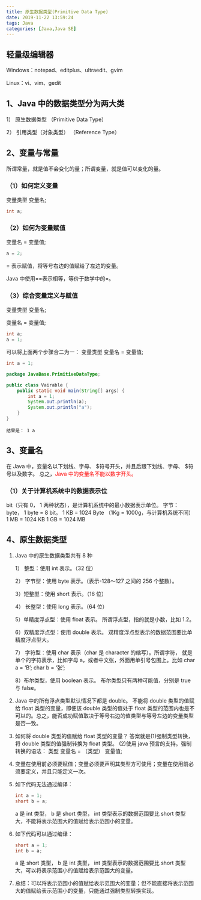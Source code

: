 ```yaml
---
title: 原生数据类型(Primitive Data Type)
date: 2019-11-22 13:59:24
tags: Java
categories: [Java,Java SE]
---
```


## 轻量级编辑器

Windows：notepad、editplus、ultraedit、gvim

Linux：vi、vim、gedit

## 1、Java 中的数据类型分为两大类

1） 原生数据类型 （Primitive Data Type）

2） 引用类型（对象类型） （Reference Type）

## 2、变量与常量

所谓常量，就是值不会变化的量；所谓变量，就是值可以变化的量。

### （1）如何定义变量

变量类型 变量名;

```java
int a;
```

### （2）如何为变量赋值

变量名 = 变量值;

```java
a = 2;
```

= 表示赋值，将等号右边的值赋给了左边的变量。

Java 中使用==表示相等，等价于数学中的=。

### （3）综合变量定义与赋值

变量类型 变量名;

变量名 = 变量值;

```java
int a;
a = 1;
```

可以将上面两个步骤合二为一：
变量类型 变量名 = 变量值;

```java
int a = 1;
```

```java
package JavaBase.PrimitiveDataType;

public class Vairable {
    public static void main(String[] args) {
        int a = 1;
        System.out.println(a);
        System.out.println("a");
    }
}

```

`结果是：
1
a`

## 3、变量名

在 Java 中，变量名以下划线、字母、 $符号开头，并且后跟下划线、字母、 $符号以及数字。 总之，<font color=red>Java 中的变量名不能以数字开头。</font>

### （1）关于计算机系统中的数据表示位

bit（只有 0， 1 两种状态），是计算机系统中的最小数据表示单位。
字节： byte， 1 byte = 8 bit。
1 KB = 1024 Byte （1Kg = 1000g，与计算机系统不同）
1 MB = 1024 KB
1 GB = 1024 MB

## 4、原生数据类型

1. Java 中的原生数据类型共有 8 种

    1） 整型：使用 int 表示。（32 位）

    2） 字节型：使用 byte 表示。（表示-128～127 之间的 256 个整数）。

    3）短整型：使用 short 表示。（16 位）

    4） 长整型：使用 long 表示。（64 位）

    5）单精度浮点型：使用 float 表示。 所谓浮点型，指的就是小数，比如 1.2。

    6）双精度浮点型：使用 double 表示。 双精度浮点型表示的数据范围要比单精度浮点型大。

    7） 字符型：使用 char 表示（char 是 character 的缩写）。所谓字符， 就是单个的字符表示，比如字母 a，或者中文张，外面用单引号包围上。比如 char a = ‘B’; char b = ‘张’;

    8）布尔类型，使用 boolean 表示。 布尔类型只有两种可能值，分别是 true 与 false。

2. Java 中的所有浮点类型默认情况下都是 double。 不能将 double 类型的值赋给 float 类型的变量，即便该 double 类型的值处于 float 类型的范围内也是不可以的。总之，能否成功赋值取决于等号右边的值类型与等号左边的变量类型是否一致。

3. 如何将 double 类型的值赋给 float 类型的变量？ 答案就是(1)强制类型转换，将 double 类型的值强制转换为 float 类型。 (2)使用 java 预言的支持。强制转换的语法： 类型 变量名 = （类型） 变量值;

4. 变量在使用前必须要赋值；变量必须要声明其类型方可使用；变量在使用前必须要定义，并且只能定义一次。

5. 如下代码无法通过编译：

    ```java
    int a = 1;
    short b = a;
    ```

    a 是 int 类型， b 是 short 类型， int 类型表示的数据范围要比 short 类型大，不能将表示范围大的值赋给表示范围小的变量。

6. 如下代码可以通过编译：

    ```java
    short a = 1;
    int b = a;
    ```

    a 是 short 类型， b 是 int 类型， int 类型表示的数据范围要比 short 类型大，可以将表示范围小的值赋给表示范围大的变量。

7. 总结：可以将表示范围小的值赋给表示范围大的变量；但不能直接将表示范围大的值赋给表示范围小的变量，只能通过强制类型转换实现。
